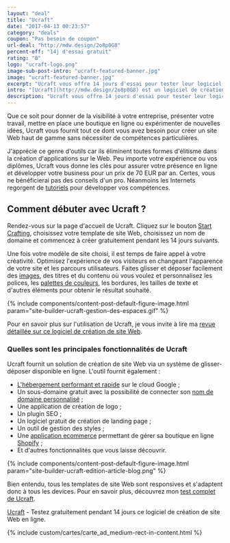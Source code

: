 ```yaml
---
layout: "deal"
title: "Ucraft"
date: "2017-04-13 00:23:57"
category: "deals"
coupon: "Pas besoin de coupon"
url-deal: "http://mdw.design/2o8p0G8"
percent-off: "14j d'essai gratuit"
rating: "8"
logo: "ucraft-logo.png"
image-sub-post-intro: "ucraft-featured-banner.jpg"
image: "ucraft-featured-banner.jpg"
excerpt: "Ucraft vous offre 14 jours d'essai pour tester leur logiciel en ligne de création de site Web et de landing page."
intro: "[Ucraft](http://mdw.design/2o8p0G8) est un logiciel de création de site Web et de landing page accessible en ligne gratuitement pendant 14 jours. La promesse de cet éditeur est de faciliter la création de sites modernes dans leur aspect et respectueux des standards techniques actuels."
description: "Ucraft vous offre 14 jours d'essai pour tester leur logiciel en ligne de création de site Web et de landing page."
---
```

Que ce soit pour donner de la visibilité à votre entreprise, présenter votre travail, mettre en place une boutique en ligne ou expérimenter de nouvelles idées, Ucraft vous fournit tout ce dont vous avez besoin pour créer un site Web haut de gamme sans nécessiter de compétences particulières.

J'apprécie ce genre d'outils car ils éliminent toutes formes d'élitisme dans la création d'applications sur le Web. Peu importe votre expérience ou vos diplômes, Ucraft vous donne les clés pour assurer votre présence en ligne et développer votre business pour un prix de 70 EUR par an. Certes, vous ne bénéficierai pas des conseils d'un pro. Néanmoins les Internets regorgent de [tutoriels](http://www.magazineduwebdesign.com/conseils/) pour développer vos compétences.

## Comment débuter avec Ucraft ?

Rendez-vous sur la page d'accueil de Ucraft. Cliquez sur le bouton [Start Crafting](http://mdw.design/2o8p0G8), choisissez votre template de site Web, choisissez un nom de domaine et commencez à créer gratuitement pendant les 14 jours suivants.

Une fois votre modèle de site choisi, il est temps de faire appel à votre créativité. Optimisez l'expérience de vos visiteurs en changeant l'apparence de votre site et les parcours utilisateurs. Faites glisser et déposer facilement des [images](http://www.magazineduwebdesign.com/ressources/collection-stocks-photo-image-gratuite-libre-de-droits/), des titres et du contenu où vous voulez et personnalisez les polices, les [palettes de couleurs](http://www.magazineduwebdesign.com/collection/color-palette-generator-12-outils-utilis-s-par-vos-concurrents/), les bordures, les tailles de texte et d'autres éléments pour obtenir le résultat souhaité.

{% include components/content-post-default-figure-image.html param="site-builder-ucraft-gestion-des-espaces.gif" %}

Pour en savoir plus sur l'utilisation de Ucraft, je vous invite à lire ma [revue détaillée sur ce logiciel de création de site Web](http://www.magazineduwebdesign.com/ressources/outils-services/design/ucraft-logiciel-de-creation-de-site-web-landing-page-en-ligne/).

### Quelles sont les principales fonctionnalités de Ucraft

Ucraft fournit un solution de création de site Web via un système de glisser-déposer disponible en ligne. L'outil fournit également :

- [L'hébergement performant et rapide](http://www.magazineduwebdesign.com/wp-engine-coupon/) sur le cloud Google ;
- Un sous-domaine gratuit avec la possibilité de connecter son [nom de domaine personnalisé](http://www.magazineduwebdesign.com/nom-de-domaine-design-coupon/) ;
- Une application de création de logo ;
- Un plugin SEO ;
- Un logiciel gratuit de création de landing page ;
- Un outil de gestion des styles ;
- Une [application ecommerce](http://www.magazineduwebdesign.com/collection/17-exp-riences-ecommerce-l-gantes-novembre-2016/) permettant de gérer sa boutique en ligne [Shopify](http://1.shopifytrack.com/aff_c?offer_id=2&aff_id=6111) ;
- Et d'autres fonctionnalités que vous laisse découvrir.

{% include components/content-post-default-figure-image.html param="site-builder-ucraft-edition-article-blog.png" %}

Bien entendu, tous les templates de site Web sont responsives et s'adaptent donc à tous les devices. Pour en savoir plus, découvrez mon [test complet de Ucraft](http://www.magazineduwebdesign.com/ressources/outils-services/design/ucraft-logiciel-de-creation-de-site-web-landing-page-en-ligne/).

[Ucraft](http://mdw.design/2o8p0G8) - Testez gratuitement pendant 14 jours ce logiciel de création de site Web en ligne.

{% include custom/cartes/carte_ad_medium-rect-in-content.html %}
